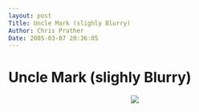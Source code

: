 ```yaml
---
layout: post
Title: Uncle Mark (slighly Blurry)  
Author: Chris Prather
Date: 2005-03-07 20:36:05
---
```


# Uncle Mark (slighly Blurry)
<div align="center">
<a title="Imagesheet for Set59_01.jpg" href="http://chris.prather.org/photos/Family/Mark/Set59_01.jpg?format=html"><img src="http://chris.prather.org/photos/Family/Mark/Set59_01.jpg?format=raw;size=thumb" /></a>
</div>


